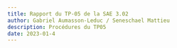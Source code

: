 ```yaml
---
title: Rapport du TP-05 de la SAE 3.02
author: Gabriel Aumasson-Leduc / Seneschael Mattieu
description: Procédures du TP05
date: 2023-01-4
---
```


